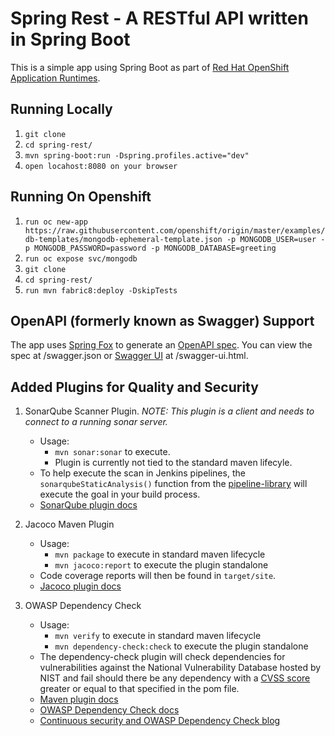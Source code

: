 # Spring Rest - A RESTful API written in Spring Boot

This is a simple app using Spring Boot as part of [Red Hat OpenShift Application Runtimes](https://middlewareblog.redhat.com/2017/05/05/red-hat-openshift-application-runtimes-and-spring-boot-details-you-want-to-know/).

## Running Locally

1. `git clone`
2. `cd spring-rest/` 
3. `mvn spring-boot:run -Dspring.profiles.active="dev"`
4. `open locahost:8080 on your browser`


## Running On Openshift

1. `run oc new-app https://raw.githubusercontent.com/openshift/origin/master/examples/db-templates/mongodb-ephemeral-template.json -p MONGODB_USER=user -p MONGODB_PASSWORD=password -p MONGODB_DATABASE=greeting`
2. `run oc expose svc/mongodb`
3. `git clone`
4. `cd spring-rest/` 
5. `run mvn fabric8:deploy -DskipTests`

## OpenAPI (formerly known as Swagger) Support

The app uses [Spring Fox](http://springfox.github.io/springfox/) to generate an [OpenAPI spec](https://www.openapis.org/). You can view the spec at /swagger.json or [Swagger UI](https://swagger.io/swagger-ui/) at /swagger-ui.html. 

## Added Plugins for Quality and Security

1. SonarQube Scanner Plugin. *NOTE: This plugin is a client and needs to connect to a running sonar server.*
	- Usage:
	  - `mvn sonar:sonar` to execute. 
	  - Plugin is currently not tied to the standard maven lifecyle.
	- To help execute the scan in Jenkins pipelines, the `sonarqubeStaticAnalysis()` function from the [pipeline-library](https://github.com/redhat-cop/pipeline-library) will execute the goal in your build process.
	- [SonarQube plugin docs](https://docs.sonarqube.org/display/SCAN/Analyzing+with+SonarQube+Scanner+for+Maven)

2. Jacoco Maven Plugin
	- Usage:
		- `mvn package` to execute in standard maven lifecycle
		- `mvn jacoco:report` to execute the plugin standalone
	- Code coverage reports will then be found in `target/site`.
	- [Jacoco plugin docs](https://www.eclemma.org/jacoco/trunk/doc/maven.html)

3. OWASP Dependency Check
	- Usage:
	  - `mvn verify` to execute in standard maven lifecycle
	  - `mvn dependency-check:check` to execute the plugin standalone
	- The dependency-check plugin will check dependencies for vulnerabilities against the National Vulnerability Database hosted by NIST and fail should there be any dependency with a [CVSS score](https://searchsecurity.techtarget.com/definition/CVSS-Common-Vulnerability-Scoring-System) greater or equal to that specified in the pom file.
	- [Maven plugin docs](https://jeremylong.github.io/DependencyCheck/dependency-check-maven/)
	- [OWASP Dependency Check docs](https://www.owasp.org/index.php/OWASP_Dependency_Check)
	- [Continuous security and OWASP Dependency Check blog](https://blog.lanyonm.org/articles/2015/12/22/continuous-security-owasp-java-vulnerability-check.html)
	
